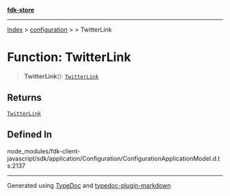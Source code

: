 [**fdk-store**](../../../README.md)
***

[Index](../../../API.md) > [configuration](../../README.md) > [<internal>](../README.md) > TwitterLink

# Function: TwitterLink

> **TwitterLink**(): [`TwitterLink`](../type-aliases/type-alias.TwitterLink.md)

## Returns

[`TwitterLink`](../type-aliases/type-alias.TwitterLink.md)

## Defined In

node\_modules/fdk-client-javascript/sdk/application/Configuration/ConfigurationApplicationModel.d.ts:2137

***
Generated using [TypeDoc](https://typedoc.org/) and [typedoc-plugin-markdown](https://www.npmjs.com/package/typedoc-plugin-markdown)
